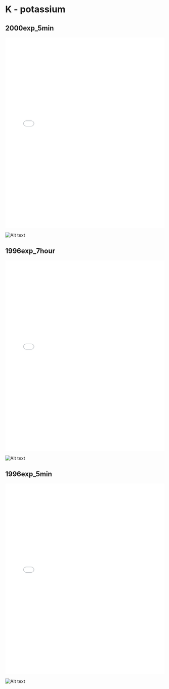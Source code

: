# K - potassium

## 2000exp_5min

<iframe src="../../html/K_2000exp_5min.html" width="100%" height="600px" frameborder="0"></iframe>

![Alt text](K_2000exp_5min.png)

## 1996exp_7hour

<iframe src="../../html/K_1996exp_7hour.html" width="100%" height="600px" frameborder="0"></iframe>

![Alt text](K_1996exp_7hour.png)

## 1996exp_5min

<iframe src="../../html/K_1996exp_5min.html" width="100%" height="600px" frameborder="0"></iframe>

![Alt text](K_1996exp_5min.png)


